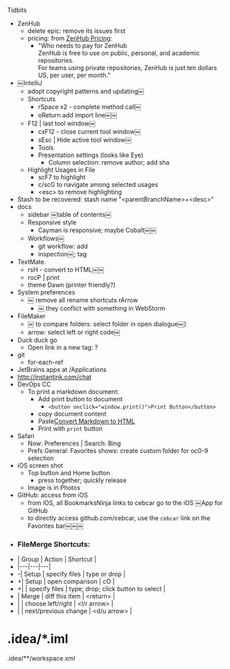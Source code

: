 Tidbits
- ZenHub
  - delete epic: remove its issues first
  - pricing: from [ZenHub Pricing](https://www.zenhub.com/pricing):
    - "Who needs to pay for ZenHub<br/>
      ZenHub is free to use on public, personal, and academic repositories.<br/>
      For teams using private repositories, ZenHub is just ten dollars US, per user, per month."
- ￼IntelliJ
  - adopt copyright patterns and updating￼
  - Shortcuts
    - rSpace x2 - complete method call￼
    - oReturn add import line￼￼
  - F12 | last tool window￼
    - csF12 - close current tool window￼
    - sEsc | Hide active tool window￼
    - Tools
    - Presentation settings (looks like Eye)
      - Column selection: remove author; add sha
  - Highlight Usages in File
    - scF7 to highlight
    - c/scG to navigate among selected usages
    - &lt;esc&gt; to remove highlighting
- Stash to be recovered: stash name "&lt;parentBranchName&gt;+&lt;desc&gt;"
- docs
  - sidebar ￼table of contents￼
  - Responsive style
    - Cayman is responsive; maybe Cobalt￼￼
  - Workflows￼
    - git workflow: add
    - inspection￼; tag
- TextMate.
  - rsH - convert to HTML￼￼
  - rocP | print
  - theme Dawn (printer friendly?)
- System preferences
  - ￼ remove all rename shortcuts rArrow
    - ￼ they conflict with something in WebStorm
- FileMaker
  - ￼ to compare folders: select folder in open dialogue￼)
  - arrow: select left or right code￼
- Duck duck go
  - Open link in a new tag: ?
- git
  - for-each-ref
- JetBrains apps at /Applications
- http://instantink.com/chat
- DevOps CC
  - To print a markdown document:
    - Add print button to document
      - ```<button onclick="window.print()">Print Button</button>```
    - copy document content
    - Paste[Convert Markdown to HTML](https://markdowntohtml.com)
    - Print with `print` button
- Safari
  - Now: Preferences | Search: Bing
  - Prefs General: Favorites shows: create custom folder for oc0-9 selection
- iOS screen shot
  - Top button and Home button
    - press together; quickly release
  - Image is in Photos
- GitHub: access from iOS
  - from iOS, all BookmarksNinja links to cebcar go to the iOS ￼App for GitHub
  - to directly access github.com/cebcar, use the `cebcar` link on the Favorites bar￼￼￼
-  ### FileMerge **Shortcuts**: <br/>
-  | Group | Action | Shortcut |
-  |---|---|---|
- -| Setup | specify files | type or drop |
- +| Setup | open comparison | cO |
- +| | specify files | type; drop; click button to select |
-  | Merge | diff this item | &lt;return&gt; |
-  | | choose left/right | &lt;l/r arrow&gt; |
-  | | next/previous change | &lt;d/u arrow&gt; |

# .idea/*.iml
.idea/**/workspace.xml	


